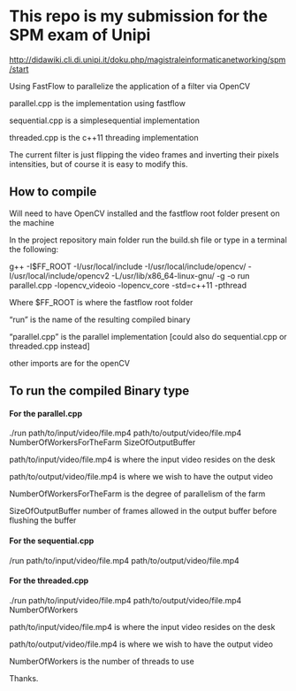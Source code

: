 # This repo is my submission for the SPM exam of Unipi

http://didawiki.cli.di.unipi.it/doku.php/magistraleinformaticanetworking/spm/start

Using FastFlow to parallelize the application of a filter via OpenCV

parallel.cpp is the implementation using fastflow

sequential.cpp is a simplesequential implementation

threaded.cpp is the c++11 threading implementation

The current filter is just flipping the video frames and inverting their pixels intensities, but of course it is easy to modify this.


## How to compile
Will need to have OpenCV installed and the fastflow root folder present on the machine 

In the project repository main folder run the build.sh file or type in a terminal the following:

g++ -I$FF_ROOT -I/usr/local/include -I/usr/local/include/opencv/ -I/usr/local/include/opencv2 -L/usr/lib/x86_64-linux-gnu/ -g -o run parallel.cpp -lopencv_videoio -lopencv_core -std=c++11 -pthread

Where $FF_ROOT is where the fastflow root folder

“run” is the name of the resulting compiled binary

“parallel.cpp” is the parallel implementation [could also do sequential.cpp or threaded.cpp instead]

other imports are for the openCV

## To run the compiled Binary type
#### For the parallel.cpp 
./run path/to/input/video/file.mp4 path/to/output/video/file.mp4 NumberOfWorkersForTheFarm SizeOfOutputBuffer

path/to/input/video/file.mp4 is where the input video resides on the desk

path/to/output/video/file.mp4 is where we wish to have the output video

NumberOfWorkersForTheFarm is the degree of parallelism of the farm

SizeOfOutputBuffer number of frames allowed in the output buffer before flushing the buffer

#### For the sequential.cpp
/run path/to/input/video/file.mp4 path/to/output/video/file.mp4 

#### For the threaded.cpp
./run path/to/input/video/file.mp4 path/to/output/video/file.mp4 NumberOfWorkers

path/to/input/video/file.mp4 is where the input video resides on the desk

path/to/output/video/file.mp4 is where we wish to have the output video

NumberOfWorkers is the number of threads to use



Thanks.

